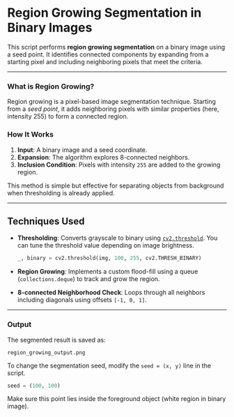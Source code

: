 # Region Growing Segmentation in Binary Images

This script performs **region growing segmentation** on a binary image using a seed point. It identifies connected components by expanding from a starting pixel and including neighboring pixels that meet the criteria.

---

### What is Region Growing?

Region growing is a pixel-based image segmentation technique. Starting from a *seed point*, it adds neighboring pixels with similar properties (here, intensity 255) to form a connected region.

### How It Works

1. **Input**: A binary image and a seed coordinate.
2. **Expansion**: The algorithm explores 8-connected neighbors.
3. **Inclusion Condition**: Pixels with intensity `255` are added to the growing region.

This method is simple but effective for separating objects from background when thresholding is already applied.

---

## Techniques Used

- **Thresholding**: Converts grayscale to binary using [`cv2.threshold`](https://docs.opencv.org/4.x/d7/d1b/tutorial_py_thresholding.html). You can tune the threshold value depending on image brightness.
  
  ```python
  _, binary = cv2.threshold(img, 100, 255, cv2.THRESH_BINARY)
  ```

- **Region Growing**: Implements a custom flood-fill using a queue (`collections.deque`) to track and grow the region.

- **8-connected Neighborhood Check**: Loops through all neighbors including diagonals using offsets `[-1, 0, 1]`.

---

### Output

The segmented result is saved as:

```
region_growing_output.png
```

To change the segmentation seed, modify the `seed = (x, y)` line in the script.

```python
seed = (100, 100)
```

Make sure this point lies inside the foreground object (white region in binary image).
